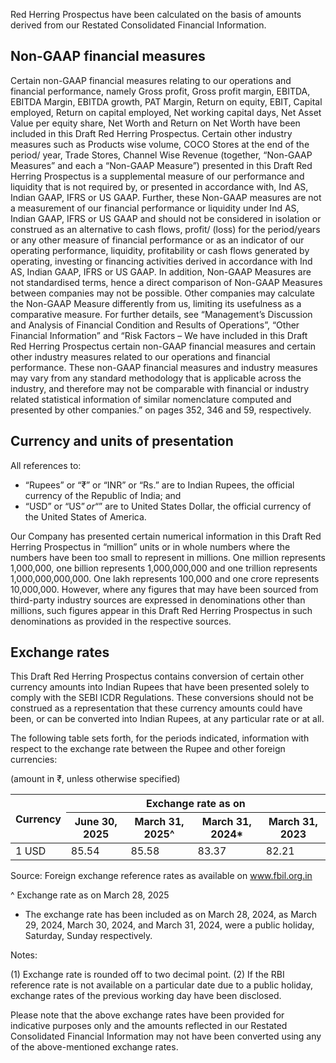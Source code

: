 Red Herring Prospectus have been calculated on the basis of amounts derived from our Restated Consolidated Financial Information.

## Non-GAAP financial measures

Certain non-GAAP financial measures relating to our operations and financial performance, namely Gross profit, Gross profit margin, EBITDA, EBITDA Margin, EBITDA growth, PAT Margin, Return on equity, EBIT, Capital employed, Return on capital employed, Net working capital days, Net Asset Value per equity share, Net Worth and Return on Net Worth have been included in this Draft Red Herring Prospectus. Certain other industry measures such as Products wise volume, COCO Stores at the end of the period/ year, Trade Stores, Channel Wise Revenue (together, “Non-GAAP Measures” and each a “Non-GAAP Measure”) presented in this Draft Red Herring Prospectus is a supplemental measure of our performance and liquidity that is not required by, or presented in accordance with, Ind AS, Indian GAAP, IFRS or US GAAP. Further, these Non-GAAP measures are not a measurement of our financial performance or liquidity under Ind AS, Indian GAAP, IFRS or US GAAP and should not be considered in isolation or construed as an alternative to cash flows, profit/ (loss) for the period/years or any other measure of financial performance or as an indicator of our operating performance, liquidity, profitability or cash flows generated by operating, investing or financing activities derived in accordance with Ind AS, Indian GAAP, IFRS or US GAAP. In addition, Non-GAAP Measures are not standardised terms, hence a direct comparison of Non-GAAP Measures between companies may not be possible. Other companies may calculate the Non-GAAP Measure differently from us, limiting its usefulness as a comparative measure. For further details, see “Management’s Discussion and Analysis of Financial Condition and Results of Operations”, “Other Financial Information” and “Risk Factors – We have included in this Draft Red Herring Prospectus certain non-GAAP financial measures and certain other industry measures related to our operations and financial performance. These non-GAAP financial measures and industry measures may vary from any standard methodology that is applicable across the industry, and therefore may not be comparable with financial or industry related statistical information of similar nomenclature computed and presented by other companies.” on pages 352, 346 and 59, respectively.

## Currency and units of presentation

All references to:

* “Rupees” or “₹” or “INR” or “Rs.” are to Indian Rupees, the official currency of the Republic of India; and
* “USD” or “US$” or “$” are to United States Dollar, the official currency of the United States of America.

Our Company has presented certain numerical information in this Draft Red Herring Prospectus in “million” units or in whole numbers where the numbers have been too small to represent in millions. One million represents 1,000,000, one billion represents 1,000,000,000 and one trillion represents 1,000,000,000,000. One lakh represents 100,000 and one crore represents 10,000,000. However, where any figures that may have been sourced from third-party industry sources are expressed in denominations other than millions, such figures appear in this Draft Red Herring Prospectus in such denominations as provided in the respective sources.

## Exchange rates

This Draft Red Herring Prospectus contains conversion of certain other currency amounts into Indian Rupees that have been presented solely to comply with the SEBI ICDR Regulations. These conversions should not be construed as a representation that these currency amounts could have been, or can be converted into Indian Rupees, at any particular rate or at all.

The following table sets forth, for the periods indicated, information with respect to the exchange rate between the Rupee and other foreign currencies:

(amount in ₹, unless otherwise specified)

<table><thead><tr><th rowspan="2">Currency</th><th colspan="4">Exchange rate as on</th></tr><tr><th>June 30, 2025</th><th>March 31, 2025^</th><th>March 31, 2024*</th><th>March 31, 2023</th></tr></thead><tbody><tr><td>1 USD</td><td>85.54</td><td>85.58</td><td>83.37</td><td>82.21</td></tr></tbody></table>

Source: Foreign exchange reference rates as available on www.fbil.org.in

^ Exchange rate as on March 28, 2025

* The exchange rate has been included as on March 28, 2024, as March 29, 2024, March 30, 2024, and March 31, 2024, were a public holiday, Saturday, Sunday respectively.

Notes:

(1) Exchange rate is rounded off to two decimal point.
(2) If the RBI reference rate is not available on a particular date due to a public holiday, exchange rates of the previous working day have been disclosed.

Please note that the above exchange rates have been provided for indicative purposes only and the amounts reflected in our Restated Consolidated Financial Information may not have been converted using any of the above-mentioned exchange rates.